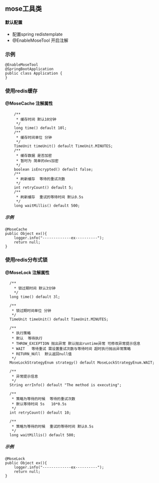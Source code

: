 ## mose工具类
#### 默认配置

* 配置spring redistemplate
* @EnableMoseTool 开启注解

### 示例

    @EnableMoseTool
    @SpringBootApplication
    public class Application {
    }

### 使用redis缓存
#### @MoseCache 注解属性

        /**
         * 缓存时间 默认10分钟
         */
        long time() default 10l;
        /**
         * 缓存时间单位 分钟
         */
        TimeUnit timeUnit() default TimeUnit.MINUTES;
        /**
         * 缓存数据 是否加密
         * 暂时为 简单的des加密
         */
        boolean isEncrypted() default false;
        /**
         * 刷新缓存  等待的重试次数
         */
        int retryCount() default 5;
        /**
         * 刷新缓存  重试的等待时间 默认0.5s
         */
        long waitMillis() default 500;


##### 示例

    @MoseCache
    public Object ex(){
        logger.info("-------------ex----------");
        return null;
    }

### 使用redis分布式锁
#### @MoseLock 注解属性

      /**
        * 锁过期时间 默认3分钟
        */
      long time() default 3l;

      /**
       * 锁过期时间单位 分钟
       */
      TimeUnit timeUnit() default TimeUnit.MINUTES;

      /**
       * 执行策略
       * 默认  等待执行
       * THROW_EXCEPTION 抛出异常 默认抛出runtime异常 可修改异常提示信息
       * WAIT   等待重试 需设置重试次数与等待时间 超时执行抛出异常策略
       * RETURN_NUll  默认返回null值
       */
      MoseLockStrategyEnum strategy() default MoseLockStrategyEnum.WAIT;

      /**
       * 异常提示信息
       */
      String errInfo() default "The method is executing";

      /**
       * 策略为等待的时候  等待的重试次数
       * 默认等待时间 5s   10*0.5s
       */
      int retryCount() default 10;

      /**
       * 策略为等待的时候  重试的等待时间 默认0.5s
       */
      long waitMillis() default 500;

##### 示例

    @MoseLock
    public Object ex(){
        logger.info("-------------ex----------");
        return null;
    }